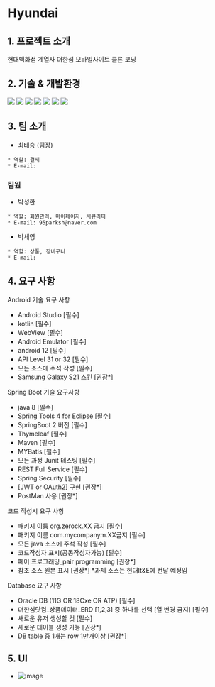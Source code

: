 # Hyundai
  
  
## 1. 프로젝트 소개 
현대백화점 계열사 더한섬 모바일사이트 클론 코딩


 
## 2. 기술 & 개발환경
<div align=> 
<img src="https://img.shields.io/badge/JAVA-007396?style=for-the-badge&logo=java&logoColor=white">
<img src="https://img.shields.io/badge/html-E34F26?style=for-the-badge&logo=html5&logoColor=white">
<img src="https://img.shields.io/badge/css-1572B6?style=for-the-badge&logo=css3&logoColor=white">
<img src="https://img.shields.io/badge/javascript-F7DF1E?style=for-the-badge&logo=javascript&logoColor=black">
<img src="https://img.shields.io/badge/eclipse-2C2255?style=for-the-badge&logo=eclipse&logoColor=white"> 
<img src="https://img.shields.io/badge/oracle-F80000?style=for-the-badge&logo=oracle&logoColor=white">
<img src="https://img.shields.io/badge/github-181717?style=for-the-badge&logo=github&logoColor=white">
</div>



## 3. 팀 소개

- 최태승 (팀장)

 ```
 * 역할: 결제
 * E-mail: 
 ```
 
 ### 팀원

- 박성환
 
 ```
 * 역할: 회원관리, 마이페이지, 시큐리티
 * E-mail: 95parksh@naver.com
 ```


- 박세영
 
 ```
 * 역할: 상품, 장바구니   
 * E-mail: 
 ```

## 4. 요구 사항 

Android 기술 요구 사항
 - Android Studio                  			    [필수]  
 - kotlin                                 [필수]
 - WebView                          		    [필수]
 - Android Emulator                	      [필수]
 - android 12                          		 [필수]
 - API Level 31 or 32               		    [필수]
 - 모든  소스에 주석 작성            	     [필수]
 - Samsung Galaxy S21  스킨               [권장*]

Spring Boot  기술 요구사항
  - java 8                               [필수]
  - Spring Tools 4 for Eclipse   	       [필수]
  - SpringBoot 2 버전         		         [필수]
  - Thymeleaf            				            [필수]
  - Maven                			             [필수]
  - MYBatis                    			       [필수]
  - 모든 과정 Junit 테스팅             	 	[필수]
  - REST Full Service                    [필수] 
  - Spring Security               			    [필수]
  - [JWT or OAuth2] 구현     			         [권장*]
  - PostMan 사용                         [권장*]

코드 작성시 요구 사항
  - 패키지 이름 org.zerock.XX 금지         [필수]
  - 패키지 이름 com.mycompanym.XX금지      [필수]
  - 모든 java 소스에 주석 작성              [필수]
  - 코드작성자 표시(공동작성자가능)          [필수]
  - 페어 프로그래밍_pair programming        [권장*]   
  - 참조 소스 원본 표시                     [권장*] 
*과제 소스는 현대It&E에 전달 예정임  

Database 요구 사항
  - Oracle DB (11G OR 18Cxe OR ATP)        [필수]                    
  - 더한섬닷컴_상품데이터_ERD [1,2,3] 
     중  하나를 선택 [열 변경 금지]          [필수]
  - 새로운 유저 생성할 것                    [필수]
  - 새로운 테이블 생성 가능                  [권장*]
  - DB table 중 1개는 row 1만개이상          [권장*]

## 5. UI
 - ![image](https://user-images.githubusercontent.com/65829111/206622331-b5be3cf1-fc5c-4159-a2d4-e9fae4dfe73a.png)
